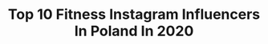 ---
title: Top 10 Fitness Instagram Influencers In Poland In 2020
description: >-
  Find top fitness Instagram influencers in Poland in 2020. Most popular hashtags: #polishgirl #gymgirl #fitness #fit.
platform: Instagram
profiles:
  - username: "kaaaro_wu"
    fullname: >-
      Lifestyle
    location: "Poland"
    followers: 16119
    engagement: 665
    commentsToLikes: 0.160708
    id: ck15qb5cc1zsm0i19nwb10g5b
    verified: false
    hashtags: "#modnapolka, #applecidervinegardetox, #zabawymod, #stylefashion"
  - username: "summerszysz"
    fullname: >-
      Aneta
    location: "Poland"
    followers: 96738
    engagement: 700
    commentsToLikes: 0.028637
    id: ck8tds92n4l4p0j78vkzkldjk
    verified: false
    hashtags: "#vege, #glutes, #potreningu, #girlswithtattoo"
  - username: "_szubert_"
    fullname: >-
      Wiktoria Szubert 🏋🏽‍♀️
    location: "Poland"
    followers: 8443
    engagement: 1538
    commentsToLikes: 0.041308
    id: ck8t9ohzzore40j78xfxzuqwm
    verified: false
    hashtags: "#process, #figura, #transformation, #fit"
  - username: "aidualkylno"
    fullname: >-
      Klaudia Jóźwiak
    location: "Poland"
    followers: 15991
    engagement: 1018
    commentsToLikes: 0.030270
    id: ck8t6yr61f3xl0j78p4y19drf
    verified: false
    hashtags: "#odbijanakwarantannie, #white, #snow, #vibe"
  - username: "gabikuczynskaa"
    fullname: >-
      Gabriela Kuczyńska
    location: "Poland"
    followers: 18119
    engagement: 1316
    commentsToLikes: 0.026329
    id: ck8t6lx9qe2hm0j78g3e45z8t
    verified: false
    hashtags: "#sunbath, #blondie, #fitfam, #motivation"
  - username: "mom.wife.woman"
    fullname: >-
      MODNA MAMA
    location: "Poland"
    followers: 62621
    engagement: 283
    commentsToLikes: 0.054386
    id: ck15tjt97iftc0i19ktyeik52
    verified: false
    hashtags: "#hair, #strojesienahomeoffisie, #promise, #morning"
  - username: "siostry_adihd"
    fullname: >-
      Ilona i Milena Krawczyńskie👯🎥
    location: "Poland"
    followers: 152937
    engagement: 522
    commentsToLikes: 0.028467
    id: ck0u0xampv6360i19rgjvx070
    verified: false
    hashtags: "#zosta, #ksiazkiedukacyjne, #nudzesie, #dobregodnia"
  - username: "kasiagawin"
    fullname: >-
      Kasia Gawin
    location: "Poland"
    followers: 68833
    engagement: 375
    commentsToLikes: 0.040916
    id: ck0w6ez2e88wh0i195abcwi04
    verified: false
    hashtags: "#nogi, #morning, #eatclean, #odzywkabialkowa"
  - username: "badass_girlpl"
    fullname: >-
      Anna Kaszuba
    location: "Poland"
    followers: 30393
    engagement: 419
    commentsToLikes: 0.042368
    id: ck0txpw9ck2rv0i19qkmupqxf
    verified: false
    hashtags: ""
  - username: "fit_endorfinka"
    fullname: >-
      Karolina
    location: "Poland"
    followers: 23009
    engagement: 293
    commentsToLikes: 0.130678
    id: ck8tbkoo7w0lz0j78x4k2jxqc
    verified: false
    hashtags: "#ci, #chlebekbananowy, #sesjaci, #mam2miesiace"
---
